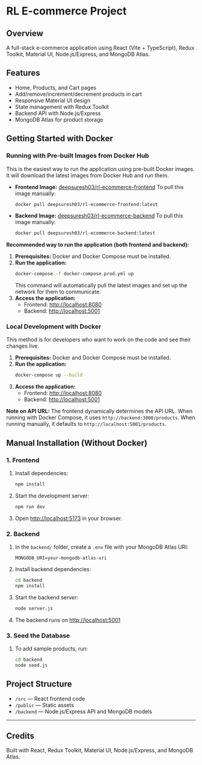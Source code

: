 # RL E-commerce Project

## Overview
A full-stack e-commerce application using React (Vite + TypeScript), Redux Toolkit, Material UI, Node.js/Express, and MongoDB Atlas.

## Features
- Home, Products, and Cart pages
- Add/remove/increment/decrement products in cart
- Responsive Material UI design
- State management with Redux Toolkit
- Backend API with Node.js/Express
- MongoDB Atlas for product storage

## Getting Started with Docker

### Running with Pre-built Images from Docker Hub

This is the easiest way to run the application using pre-built Docker images. It will download the latest images from Docker Hub and run them.

*   **Frontend Image:** [deepsuresh03/rl-ecommerce-frontend](https://hub.docker.com/repository/docker/deepsuresh03/rl-ecommerce-frontend/general)
    To pull this image manually:
    ```sh
    docker pull deepsuresh03/rl-ecommerce-frontend:latest
    ```
*   **Backend Image:** [deepsuresh03/rl-ecommerce-backend](https://hub.docker.com/repository/docker/deepsuresh03/rl-ecommerce-backend/general)
    To pull this image manually:
    ```sh
    docker pull deepsuresh03/rl-ecommerce-backend:latest
    ```

**Recommended way to run the application (both frontend and backend):**

1.  **Prerequisites:** Docker and Docker Compose must be installed.
2.  **Run the application:**
    ```sh
    docker-compose -f docker-compose.prod.yml up
    ```
    This command will automatically pull the latest images and set up the network for them to communicate.
3.  **Access the application:**
    *   Frontend: [http://localhost:8080](http://localhost:8080)
    *   Backend: [http://localhost:5001](http://localhost:5001)

### Local Development with Docker

This method is for developers who want to work on the code and see their changes live.

1.  **Prerequisites:** Docker and Docker Compose must be installed.
2.  **Run the application:**
    ```sh
    docker-compose up --build
    ```
3.  **Access the application:**
    *   Frontend: [http://localhost:8080](http://localhost:8080)
    *   Backend: [http://localhost:5001](http://localhost:5001)

**Note on API URL:** The frontend dynamically determines the API URL. When running with Docker Compose, it uses `http://backend:3000/products`. When running manually, it defaults to `http://localhost:5001/products`.

## Manual Installation (Without Docker)

### 1. Frontend
1. Install dependencies:
   ```sh
   npm install
   ```
2. Start the development server:
   ```sh
   npm run dev
   ```
3. Open [http://localhost:5173](http://localhost:5173) in your browser.

### 2. Backend
1. In the `backend/` folder, create a `.env` file with your MongoDB Atlas URI:
   ```env
   MONGODB_URI=your-mongodb-atlas-uri
   ```
2. Install backend dependencies:
   ```sh
   cd backend
   npm install
   ```
3. Start the backend server:
   ```sh
   node server.js
   ```
4. The backend runs on [http://localhost:5001](http://localhost:5001)

### 3. Seed the Database
1. To add sample products, run:
   ```sh
   cd backend
   node seed.js
   ```

## Project Structure
- `/src` — React frontend code
- `/public` — Static assets
- `/backend` — Node.js/Express API and MongoDB models

---

## Credits
Built with React, Redux Toolkit, Material UI, Node.js/Express, and MongoDB Atlas.